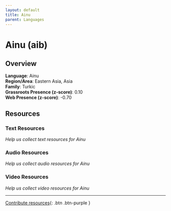 ```yaml
---
layout: default
title: Ainu
parent: Languages
---
```


# Ainu (aib)

## Overview

**Language**: Ainu  
**Region/Area**: Eastern Asia, Asia  
**Family**: Turkic  
**Grassroots Presence (z-score)**: 0.10  
**Web Presence (z-score)**: -0.70  

## Resources

### Text Resources
*Help us collect text resources for Ainu*

### Audio Resources
*Help us collect audio resources for Ainu*

### Video Resources
*Help us collect video resources for Ainu*

---

[Contribute resources](https://forms.office.com/e/1SfLJx3u1r){: .btn .btn-purple }
